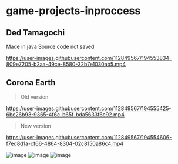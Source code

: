 # game-projects-inproccess

## Ded Tamagochi
Made in java
Source code not saved

https://user-images.githubusercontent.com/112849567/194553834-809e7205-b2aa-49ce-8580-32b7e1030ab5.mp4


## Corona Earth

> Old version

https://user-images.githubusercontent.com/112849567/194555425-6bc26b93-9365-4f6c-b65f-bda5633f6c92.mp4



> New version



https://user-images.githubusercontent.com/112849567/194554606-f7ed8d1a-cf66-4864-8304-02c8150a86c4.mp4

![image](https://user-images.githubusercontent.com/112849567/194554842-17eeabad-b7e8-4a58-ad29-12d65ff7d53b.png)
![image](https://user-images.githubusercontent.com/112849567/194554890-00ed512a-a374-4642-aef9-3b7ea01bb46d.png)
![image](https://user-images.githubusercontent.com/112849567/194554936-38d7c7a1-6ba4-4377-a288-9e013a74ad2c.png)
